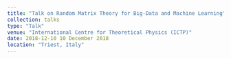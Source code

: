 ```yaml
---
title: "Talk on Random Matrix Theory for Big-Data and Machine Learning"
collection: talks
type: "Talk"
venue: "International Centre for Theoretical Physics (ICTP)"
date: 2018-12-10 10 December 2018
location: "Triest, Italy"
---
```


